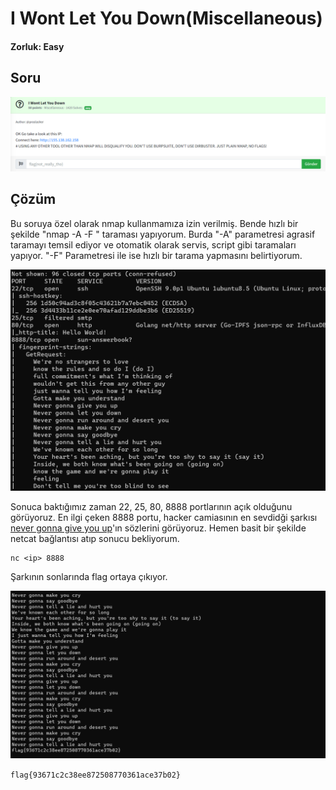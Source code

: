 # I Wont Let You Down(Miscellaneous)
#### Zorluk: Easy

## Soru 
![Soru](https://github.com/K4lender/HuntressCTF23_WriteUps/blob/main/Miscellaneous/I_Wont_Let_You_Down/I_Wont_Let_You_Down.png)

## Çözüm
Bu soruya özel olarak nmap kullanmamıza izin verilmiş. Bende hızlı bir şekilde "nmap -A -F <ip>" taraması yapıyorum. Burda "-A" parametresi agrasif taramayı temsil ediyor ve otomatik olarak servis, script gibi taramaları yapıyor. "-F" Parametresi ile ise hızlı bir tarama yapmasını belirtiyorum.

![](https://github.com/K4lender/HuntressCTF23_WriteUps/blob/main/Miscellaneous/I_Wont_Let_You_Down/Screenshot_2.png)

Sonuca baktığımız zaman 22, 25, 80, 8888 portlarının açık olduğunu görüyoruz. En ilgi çeken 8888 portu, hacker camiasının en sevdidği şarkısı [never gonna give you up](https://www.youtube.com/watch?v=dQw4w9WgXcQ&pp=ygUXbmV2ZXIgZ29ubmEgZ2l2ZSB5b3UgdXA%3D)'ın sözlerini görüyoruz. Hemen basit bir şekilde netcat bağlantısı atıp sonucu bekliyorum.
```
nc <ip> 8888
```
Şarkının sonlarında flag ortaya çıkıyor.

![](https://github.com/K4lender/HuntressCTF23_WriteUps/blob/main/Miscellaneous/I_Wont_Let_You_Down/Screenshot_3.png)

```flag{93671c2c38ee872508770361ace37b02}```